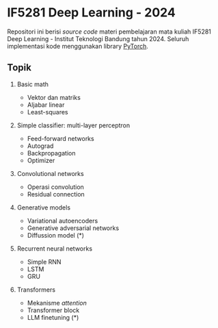 # IF5281 Deep Learning - 2024
Repositori ini berisi *source code* materi pembelajaran mata kuliah IF5281 Deep Learning - Institut Teknologi Bandung tahun 2024. 
Seluruh implementasi kode menggunakan library [PyTorch](https://pytorch.org/).

## Topik

1. Basic math
    - Vektor dan matriks
    - Aljabar linear
    - Least-squares

2. Simple classifier: multi-layer perceptron
    - Feed-forward networks
    - Autograd
    - Backpropagation
    - Optimizer

3. Convolutional networks
    - Operasi convolution
    - Residual connection

4. Generative models
    - Variational autoencoders
    - Generative adversarial networks
    - Diffussion model (*)

5. Recurrent neural networks
    - Simple RNN
    - LSTM
    - GRU

6. Transformers
    - Mekanisme *attention*
    - Transformer block
    - LLM finetuning (*)